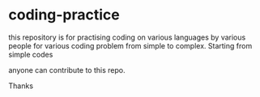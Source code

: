 # coding-practice

this repository is for practising coding on various languages by various people for various coding problem from simple to complex. Starting from simple codes

anyone can contribute to this repo.

Thanks
